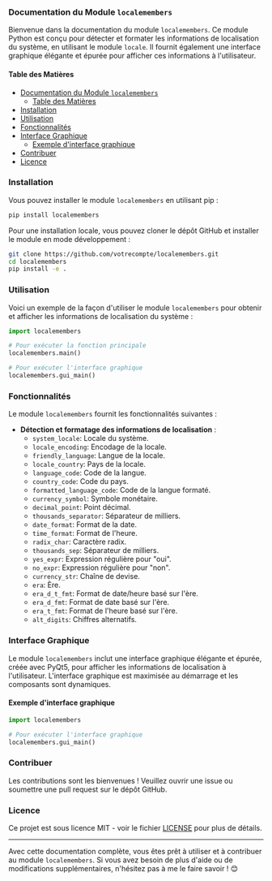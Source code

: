 ### Documentation du Module `localemembers`

Bienvenue dans la documentation du module `localemembers`. Ce module Python est conçu pour détecter et formater les informations de localisation du système, en utilisant le module `locale`. Il fournit également une interface graphique élégante et épurée pour afficher ces informations à l'utilisateur.

#### Table des Matières

- [Documentation du Module `localemembers`](#documentation-du-module-localemembers)
  - [Table des Matières](#table-des-matières)
- [Installation](#installation)
- [Utilisation](#utilisation)
- [Fonctionnalités](#fonctionnalités)
- [Interface Graphique](#interface-graphique)
  - [Exemple d'interface graphique](#exemple-dinterface-graphique)
- [Contribuer](#contribuer)
- [Licence](#licence)

### Installation

Vous pouvez installer le module `localemembers` en utilisant pip :

```bash
pip install localemembers
```

Pour une installation locale, vous pouvez cloner le dépôt GitHub et installer le module en mode développement :

```bash
git clone https://github.com/votrecompte/localemembers.git
cd localemembers
pip install -e .
```

### Utilisation

Voici un exemple de la façon d'utiliser le module `localemembers` pour obtenir et afficher les informations de localisation du système :

```python
import localemembers

# Pour exécuter la fonction principale
localemembers.main()

# Pour exécuter l'interface graphique
localemembers.gui_main()
```

### Fonctionnalités

Le module `localemembers` fournit les fonctionnalités suivantes :

- **Détection et formatage des informations de localisation** :
  - `system_locale`: Locale du système.
  - `locale_encoding`: Encodage de la locale.
  - `friendly_language`: Langue de la locale.
  - `locale_country`: Pays de la locale.
  - `language_code`: Code de la langue.
  - `country_code`: Code du pays.
  - `formatted_language_code`: Code de la langue formaté.
  - `currency_symbol`: Symbole monétaire.
  - `decimal_point`: Point décimal.
  - `thousands_separator`: Séparateur de milliers.
  - `date_format`: Format de la date.
  - `time_format`: Format de l'heure.
  - `radix_char`: Caractère radix.
  - `thousands_sep`: Séparateur de milliers.
  - `yes_expr`: Expression régulière pour "oui".
  - `no_expr`: Expression régulière pour "non".
  - `currency_str`: Chaîne de devise.
  - `era`: Ère.
  - `era_d_t_fmt`: Format de date/heure basé sur l'ère.
  - `era_d_fmt`: Format de date basé sur l'ère.
  - `era_t_fmt`: Format de l'heure basé sur l'ère.
  - `alt_digits`: Chiffres alternatifs.

### Interface Graphique

Le module `localemembers` inclut une interface graphique élégante et épurée, créée avec PyQt5, pour afficher les informations de localisation à l'utilisateur. L'interface graphique est maximisée au démarrage et les composants sont dynamiques.

#### Exemple d'interface graphique

```python
import localemembers

# Pour exécuter l'interface graphique
localemembers.gui_main()
```

### Contribuer

Les contributions sont les bienvenues ! Veuillez ouvrir une issue ou soumettre une pull request sur le dépôt GitHub.

### Licence

Ce projet est sous licence MIT - voir le fichier [LICENSE](LICENSE) pour plus de détails.

---

Avec cette documentation complète, vous êtes prêt à utiliser et à contribuer au module `localemembers`. Si vous avez besoin de plus d'aide ou de modifications supplémentaires, n'hésitez pas à me le faire savoir ! 😊